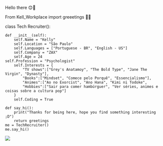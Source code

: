 Hello there 😊🥰

 From Kell_Workplace import greeetings 🤩🥰

class Tech Recruiter():

    def __init__(self):
        self.Name = "Kelly"
        self.Location = "São Paulo"
        self.Languages = ["Portuguese - BR", "English - US"]
        self.Company = "ZAX"
        self.Age = 24
	self.Profession = "Psychologist"
        self.Interests = {
            "TV shows":["Grey's Anatamoy", "The Bold Type", "Jane The Virgin", "Dynasty"],
            "Books":["Mindset", "Comece pelo Porquê", "Essencialismo"],
            "Animes":["Ao no Exorcist", "Ano Hana", "Kimi ni Todoke",
            "Hobbies":["Sair para comer hambúrguer", "Ver séries, animes e coisas sobre a cultura pop"]
        }
        self.Coding = True

    def say_hi():
        print("Thanks for being here, hope you find something interesting ;D")
        return greetings
	me = TechRecruiter()
	me.say_hi()
 

 <div> 
  <a href="https://www.linkedin.com/in/kelly-benic%C3%A1-bb200b125/" target="_blank"><img src="https://img.shields.io/badge/-LinkedIn-%230077B5?style=for-the-badge&logo=linkedin&logoColor=white" target="_blank"></a>

</div>
